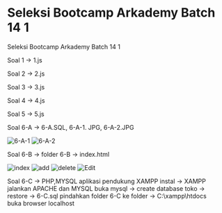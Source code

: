 # Seleksi Bootcamp Arkademy Batch 14 1
 Seleksi Bootcamp Arkademy Batch 14 1

Soal 1 -> 1.js

Soal 2 -> 2.js

Soal 3 -> 3.js

Soal 4 -> 4.js

Soal 5 -> 5.js

Soal 6-A -> 6-A.SQL, 6-A-1. JPG, 6-A-2.JPG

![6-A-1](https://user-images.githubusercontent.com/51067047/71543878-e6b4a900-29aa-11ea-8586-b345f152bb06.JPG)
![6-A-2](https://user-images.githubusercontent.com/51067047/71543879-e6b4a900-29aa-11ea-8819-4350bf7bc811.JPG)


Soal 6-B -> folder 6-B -> index.html

![index](https://user-images.githubusercontent.com/51067047/71543921-588cf280-29ab-11ea-8fa1-0d58995c65e2.JPG)
![add](https://user-images.githubusercontent.com/51067047/71543922-588cf280-29ab-11ea-8c3d-5a63310c1fb2.JPG)
![delete](https://user-images.githubusercontent.com/51067047/71543923-588cf280-29ab-11ea-923d-beced74c9a75.JPG)
![Edit](https://user-images.githubusercontent.com/51067047/71543924-59258900-29ab-11ea-8a22-db5c02dc1370.JPG)

Soal 6-C -> PHP,MYSQL aplikasi pendukung XAMPP
instal -> XAMPP
jalankan APACHE dan MYSQL
buka mysql -> create database toko -> restore -> 6-C.sql
pindahkan folder 6-C ke folder -> C:\xampp\htdocs\
buka browser localhost

